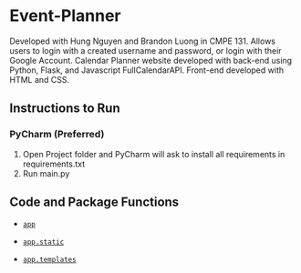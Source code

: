 # Event-Planner
Developed with Hung Nguyen and Brandon Luong in CMPE 131. Allows users to login with a created username and password, or login with their Google Account.
Calendar Planner website developed with back-end using Python, Flask, and Javascript FullCalendarAPI. Front-end developed with HTML and CSS. 

## Instructions to Run

### PyCharm (Preferred) 
1. Open Project folder and PyCharm will ask to install all requirements in requirements.txt 
1. Run main.py

## Code and Package Functions 
- [`app`](TaskManagementProject/app)

- [`app.static`](TaskManagementProject/app/static)

- [`app.templates`](TaskManagementProject/app/templates)

